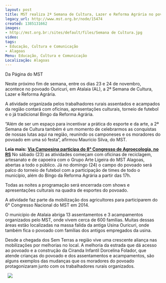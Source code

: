 ```yaml
---
layout: post
title: MST realiza 2ª Semana de Cultura, Lazer e Reforma Agrária no povoado Ouricuri
legacy_url: http://www.mst.org.br/node/15474
created: 1385131662
images:
- http://mst.org.br:/sites/default/files/Semana de Cultura.jpg
video: 
tags:
- Educação, Cultura e Comunicação
- Alagoas
Menu: Educação, Cultura e Comunicação
Localização: Alagoas
---
```



Da Página do MST 

Neste próximo fim de semana, entre os dias 23 e 24 de novembro, acontece no povoado Ouricuri, em Atalaia (AL), a 2ª Semana de Cultura, Lazer e Reforma Agrária. 

A atividade organizada pelos trabalhadores rurais assentados e acampados da região contará com oficinas, apresentações culturais, torneio de futebol e o já tradicional Bingo da Reforma Agrária. 

“Além de ser um espaço para incentivar a prática do esporte e da arte, a 2ª Semana de Cultura também é um momento de celebrarmos as conquistas de nossas lutas aqui na região, reunindo os camponeses e os moradores do povoado em uma só festa”, afirmou Maurício Silva, do MST.


**Leia mais:**
[**Via Campesina participa do 8° Congresso de Agroecologia, no RS**](http://www.mst.org.br/node/15476)
No sábado (23) as atividades começam com oficinas de reciclagem, artesanato e de capoeira com o Grupo Arte Ligeira do MST Alagoas, abertas a todo o público. Já no domingo (24) o campo do povoado será palco do torneio de futebol com a participação de times de todo o município, além do Bingo da Reforma Agrária a partir das 17h.  

Todas as noites a programação será encerrada com shows e apresentações culturais na quadra de esportes do povoado. 

A atividade faz parte da mobilização dos agricultores para participarem do 6° Congresso Nacional do MST em 2014. 

O município de Atalaia abriga 13 assentamentos e 3 acampamentos organizados pelo MST, onde vivem cerca de 600 famílias. Muitas dessas áreas estão localizadas na massa falida da antiga Usina Ouricuri, onde também fica o povoado com famílias dos antigos empregados da usina. 

Desde a chegada dos Sem Terras a região vive uma crescente aliança nas mobilizações por melhorias no local. A melhoria da estrada que dá acesso ao povoado e a construção da Ciranda Infantil Dorcelina Folador, que atende crianças do povoado e dos assentamentos e acampamentos, são alguns exemplos das mudanças que os moradores do povoado protagonizaram junto com os trabalhadores rurais organizados.


 
![](/sites/default/files/Semana%20de%20Cultura.jpg)
